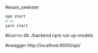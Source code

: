 #exam_seekster

```bash
npm start
# or
yarn start
```

#ดึงด่าจาก db
./backend
npm run up-models 

#swagger
http://localhost:9000/api/
